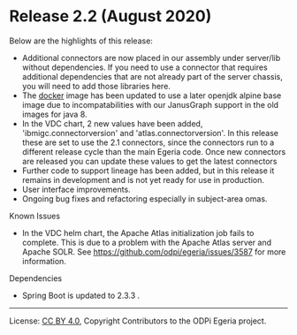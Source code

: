 <!-- SPDX-License-Identifier: CC-BY-4.0 -->
<!-- Copyright Contributors to the ODPi Egeria project. -->

# Release 2.2 (August 2020)

Below are the highlights of this release:

 * Additional connectors are now placed in our assembly under server/lib without dependencies. If you need to use a connector that requires additional dependencies that are not already part of the server chassis, you will need to add those libraries here.
 * The [docker](https://hub.docker.com/repository/docker/odpi/egeria/tags?page=1&name=2.2) image has been updated to use a later openjdk alpine base image due to incompatabilities with our JanusGraph support in the old images for java 8.
 * In the VDC chart, 2 new values have been added, 'ibmigc.connectorversion' and 'atlas.connectorversion'. In this release these are set to use the 2.1 connectors, since the connectors run to a different release cycle than the main Egeria code. Once new connectors are released you can update these values to get the latest connectors 
 * Further code to support lineage has been added, but in this release it remains in development and is not yet ready for use in production.
 * User interface improvements.
 * Ongoing bug fixes and refactoring especially in subject-area omas.

Known Issues
 * In the VDC helm chart, the Apache Atlas initialization job fails to complete. This is due to a problem with the Apache Atlas server and Apache SOLR. See https://github.com/odpi/egeria/issues/3587 for more information.

Dependencies
 * Spring Boot is updated to 2.3.3 .
   
----
License: [CC BY 4.0](https://creativecommons.org/licenses/by/4.0/),
Copyright Contributors to the ODPi Egeria project.
